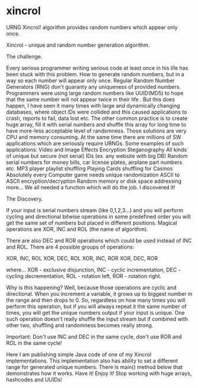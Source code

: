 # xincrol
URNG Xincrol! algorithm provides random numbers which appear only once.

Xincrol - unique and random number generation algorithm.

The challenge.


Every serious programmer writing serious code at least once in his life has been stuck with this problem.
How to generate random numbers, but in a way so each number will appear only once.
Regular Random Number Generators (RNG) don't guaranty any uniqueness of provided numbers.
Programmers were using large random numbers like UUID(MD5) to hope that the same number will not appear twice in their life . But this does happen, I have seen it many times with large and dynamically changing databases, where object IDs were collided and this caused applications to crash, reports to fail, data lost etc.
The other common practice is to create huge array, fill it with serial numbers and shuffle this array for long time to have more-less acceptable level of randomness.
Those solutions are very CPU and memory consuming.
At the same time there are millions of SW applications which are seriously require URNGs.
Some examples of such applications:
Video and Image Effects
Encryption 
Steganography
All kinds of unique but secure (not serial) IDs (ex. any website with big DB)
Random serial numbers for money bills, car license plates, airplane part numbers etc. 
MP3 player playlist shuffling
Playing Cards shuffling for Casinos
Absolutely every Computer game needs unique randomization
ASCII to ASCII encryption/decryption 
Random memory or disk space addressing
more...
We all needed a function which will do the job.
I discovered it!


The Discovery.


If your input is serial numbers stream (like 0,1,2,3...) and you will perform cycling and directional bitwise operations in some predefined order you will get the same set of numbers but placed in different positions.
Magical operations are XOR, INC and ROL (the name of algorithm).

There are also DEC and ROR operations which could be used instead of INC and ROL.
There are 4 possible groups of operations:

XOR, INC, ROL 
XOR, DEC, ROL
XOR, INC, ROR
XOR, DEC, ROR

where...
XOR - exclusive disjunction,
INC - cyclic incrementation,
DEC - cycling decrementation,
ROL - rotation left,
ROR - rotation right.

Why is this happening? Well, because those operations are cyclic and directional. When you increment a variable, it grows up to biggest number in the range and then drops to 0. So, regardless on how many times you will perform this operation, but if you will always repeat it the same number of times, you will get the unique numbers output if your input is unique. One such operation doesn't really shuffle the input stream but if combined with other two, shuffling and randomness becomes really strong.

Important: Don't use INC and DEC  in the same cycle, don't use ROR and ROL in the same cycle!

Here I am publishing simple Java code of one of my Xincrol implementations.
This implementation also has ability to set a different range for generated unique numbers.
There is main() method below that demonstrates how it works. 
Have it! Enjoy it! 
Stop working with huge arrays, hashcodes and UUIDs!
